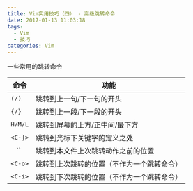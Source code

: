 ```yaml
---
title: Vim实用技巧（四） - 高级跳转命令
date: 2017-01-13 11:03:18
tags:
  - Vim
  - 技巧
categories: Vim
---
```


一些常用的跳转命令

命令 | 功能
-- | --
`(/)` | 跳转到上一句/下一句的开头
`{/}` | 跳转到上一段/下一段的开头
`H/M/L` | 跳转到屏幕的上方/正中间/最下方
`<C-]>` | 跳转到光标下关键字的定义之处
`` `` `` | 跳转到本文件上次跳转动作之前的位置
`<C-o>` | 跳转到上次跳转的位置（不作为一个跳转命令）
`<C-i>` | 跳转到下次跳转的位置（不作为一个跳转命令）

